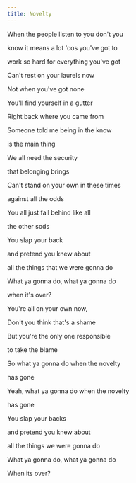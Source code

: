 ```yaml
---
title: Novelty
---
```


When the people listen to you don't you

know it means a lot 'cos you've got to

work so hard for everything you've got

Can't rest on your laurels now

Not when you've got none

You'll find yourself in a gutter

Right back where you came from



Someone told me being in the know

is the main thing

We all need the security

that belonging brings

Can't stand on your own in these times

against all the odds

You all just fall behind like all

the other sods



You slap your back

and pretend you knew about

all the things that we were gonna do

What ya gonna do, what ya gonna do

when it's over?

You're all on your own now,

Don't you think that's a shame

But you're the only one responsible

to take the blame

So what ya gonna do when the novelty

has gone

Yeah, what ya gonna do when the novelty

has gone

You slap your backs

and pretend you knew about

all the things we were gonna do

What ya gonna do, what ya gonna do

When its over?







